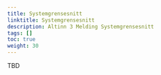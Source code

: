 ```yaml
---
title: Systemgrensesnitt
linktitle: Systemgrensesnitt
description: Altinn 3 Melding Systemgrensesnitt
tags: []
toc: true
weight: 30
---
```


TBD